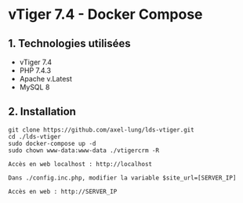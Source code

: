 # vTiger 7.4 - Docker Compose
## 1. Technologies utilisées
+ vTiger 7.4
+ PHP 7.4.3
+ Apache v.Latest
+ MySQL 8
## 2. Installation
	git clone https://github.com/axel-lung/lds-vtiger.git
	cd ./lds-vtiger
	sudo docker-compose up -d
	sudo chown www-data:www-data ./vtigercrm -R
	
	Accès en web localhost : http://localhost
	
	Dans ./config.inc.php, modifier la variable $site_url=[SERVER_IP]
	
	Accès en web : http://SERVER_IP
	
